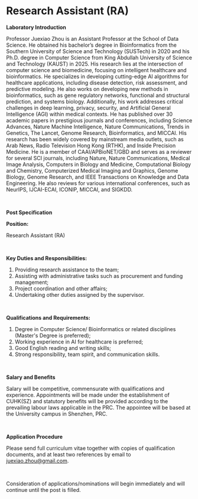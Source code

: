 # Research Assistant (RA)


**Laboratory Introduction**

Professor Juexiao Zhou is an Assistant Professor at the School of Data Science. He obtained his bachelor’s degree in Bioinformatics from the Southern University of Science and Technology (SUSTech) in 2020 and his Ph.D. degree in Computer Science from King Abdullah University of Science and Technology (KAUST) in 2025. His research lies at the intersection of computer science and biomedicine, focusing on intelligent healthcare and bioinformatics. He specializes in developing cutting-edge AI algorithms for healthcare applications, including disease detection, risk assessment, and predictive modeling. He also works on developing new methods in bioinformatics, such as gene regulatory networks, functional and structural prediction, and systems biology. Additionally, his work addresses critical challenges in deep learning, privacy, security, and Artificial General Intelligence (AGI) within medical contexts. He has published over 30 academic papers in prestigious journals and conferences, including Science Advances, Nature Machine Intelligence, Nature Communications, Trends in Genetics, The Lancet, Genome Research, Bioinformatics, and MICCAI. His research has been widely covered by mainstream media outlets, such as Arab News, Radio Television Hong Kong (RTHK), and Inside Precision Medicine. He is a member of CAAI/APBioNET/GBD and serves as a reviewer for several SCI journals, including Nature, Nature Communications, Medical Image Analysis, Computers in Biology and Medicine, Computational Biology and Chemistry, Computerized Medical Imaging and Graphics, Genome Biology, Genome Research, and IEEE Transactions on Knowledge and Data Engineering. He also reviews for various international conferences, such as NeurIPS, IJCAI-ECAI, ICONIP, MICCAI, and SIGKDD.

  <br>

**Post Specification**

**Position:** 

Research Assistant (RA)

 <br>

**Key Duties and Responsibilities:**

1. Providing research assistance to the team;
2. Assisting with administrative tasks such as procurement and funding management;
3. Project coordination and other affairs;
4. Undertaking other duties assigned by the supervisor.

  <br>

**Qualifications and Requirements:**  

1. Degree in Computer Science/ Bioinformatics or related disciplines (Master's Degree is preferred);
2. Working experience in AI for healthcare is preferred;
3. Good English reading and writing skills;
4. Strong responsibility, team spirit, and communication skills.

  <br>

**Salary and Benefits**

Salary will be competitive, commensurate with qualifications and experience. Appointments will be made under the establishment of CUHK(SZ) and statutory benefits will be provided according to the prevailing labour laws applicable in the PRC. The appointee will be based at the University campus in Shenzhen, PRC.

  <br>

**Application Procedure**

Please send full curriculum vitae together with copies of qualification documents, and at least two references by email to juexiao.zhou@gmail.com.

 <br>

Consideration of applications/nominations will begin immediately and will continue until the post is filled.


